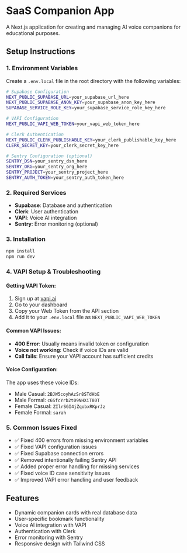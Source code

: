 # SaaS Companion App

A Next.js application for creating and managing AI voice companions for educational purposes.

## Setup Instructions

### 1. Environment Variables

Create a `.env.local` file in the root directory with the following variables:

```bash
# Supabase Configuration
NEXT_PUBLIC_SUPABASE_URL=your_supabase_url_here
NEXT_PUBLIC_SUPABASE_ANON_KEY=your_supabase_anon_key_here
SUPABASE_SERVICE_ROLE_KEY=your_supabase_service_role_key_here

# VAPI Configuration
NEXT_PUBLIC_VAPI_WEB_TOKEN=your_vapi_web_token_here

# Clerk Authentication
NEXT_PUBLIC_CLERK_PUBLISHABLE_KEY=your_clerk_publishable_key_here
CLERK_SECRET_KEY=your_clerk_secret_key_here

# Sentry Configuration (optional)
SENTRY_DSN=your_sentry_dsn_here
SENTRY_ORG=your_sentry_org_here
SENTRY_PROJECT=your_sentry_project_here
SENTRY_AUTH_TOKEN=your_sentry_auth_token_here
```

### 2. Required Services

- **Supabase**: Database and authentication
- **Clerk**: User authentication
- **VAPI**: Voice AI integration
- **Sentry**: Error monitoring (optional)

### 3. Installation

```bash
npm install
npm run dev
```

### 4. VAPI Setup & Troubleshooting

#### Getting VAPI Token:
1. Sign up at [vapi.ai](https://vapi.ai)
2. Go to your dashboard
3. Copy your Web Token from the API section
4. Add it to your `.env.local` file as `NEXT_PUBLIC_VAPI_WEB_TOKEN`

#### Common VAPI Issues:
- **400 Error**: Usually means invalid token or configuration
- **Voice not working**: Check if voice IDs are valid
- **Call fails**: Ensure your VAPI account has sufficient credits

#### Voice Configuration:
The app uses these voice IDs:
- Male Casual: `2BJW5coyhAzSr8STdHbE`
- Male Formal: `c6SfcYrb2t09NHXiT80T`
- Female Casual: `ZIlrSGI4jZqobxRKprJz`
- Female Formal: `sarah`

### 5. Common Issues Fixed

- ✅ Fixed 400 errors from missing environment variables
- ✅ Fixed VAPI configuration issues
- ✅ Fixed Supabase connection errors
- ✅ Removed intentionally failing Sentry API
- ✅ Added proper error handling for missing services
- ✅ Fixed voice ID case sensitivity issues
- ✅ Improved VAPI error handling and user feedback

## Features

- Dynamic companion cards with real database data
- User-specific bookmark functionality
- Voice AI integration with VAPI
- Authentication with Clerk
- Error monitoring with Sentry
- Responsive design with Tailwind CSS
